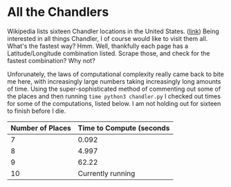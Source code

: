 # All the Chandlers

Wikipedia lists sixteen Chandler locations in the United States. ([link](https://en.wikipedia.org/wiki/Chandler#Places)) Being interested in all things Chandler, I of course would like to visit them all. What's the fastest way? Hmm. Well, thankfully each page has a Latitude/Longitude combination listed. Scrape those, and check for the fastest combination? Why not?

Unforunately, the laws of computational complexity really came back to bite me here, with increasingly large numbers taking increasingly long amounts of time. Using the super-sophisticated method of commenting out some of the places and then running `time python3 chandler.py` I checked out times for some of the computations, listed below. I am not holding out for sixteen to finish before I die.

Number of Places | Time to Compute (seconds
--- | ---
7 | 0.092
8 | 4.997
9 | 62.22
10 | Currently running